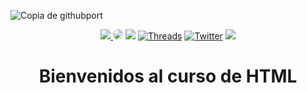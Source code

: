 ![Copia de githubport](https://github.com/user-attachments/assets/10732dc0-7bb5-4827-b22f-1093acffdd4a)
<div align="center">
  <a href="https://www.instagram.com/jona.dev_ok/" target="_blank"><img src="https://img.shields.io/badge/-Instagram-000?style=for-the-badge&logo=instagram&logoColor=white"</a> 
  <a href="https://www.youtube.com/@jonadeveloper" target="_blank"><img src="https://img.shields.io/badge/-youtube-000?style=for-the-badge&logo=youtube&logoColor=white" style="border-radius: 30px"></a> 
  <a href="https://www.tiktok.com/@jonadev1990" target="_blank"><img src="https://img.shields.io/badge/TikTok-000?style=for-the-badge&logo=tiktok&logoColor=white" ></a>
  <a href="https://www.threads.net/@jona.dev_ok" target="_blank"><img alt="Threads" src="https://img.shields.io/badge/threads-000?&style=for-the-badge&logo=threads&logoColor=white" /></a>  
  <a href="https://twitter.com/jonadeveloper" target="_blank"><img alt="Twitter" src="https://img.shields.io/badge/twitter-000?&style=for-the-badge&logo=x&logoColor=white" /></a>  
  <a href="https://www.linkedin.com/in/jonatan-villalva-fullstack-developer" target="_blank"><img src="https://img.shields.io/badge/linkedin-000?style=for-the-badge&logo=linkedin&logoColor=white" ></a>
</div>
<h1 align="center">Bienvenidos al curso de HTML</h1>
